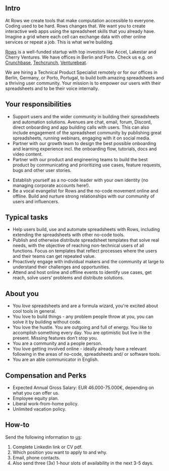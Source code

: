 ## Intro
At Rows we create tools that make computation accessible to everyone.
Coding used to be hard. Rows changes that. We want you to create interactive web apps using the spreadsheet skills that you already have. Imagine a grid where each cell can exchange data with other online services or repeat a job. This is what we’re building.

[Rows](https://rows.com/) is a well-funded startup with top investors like Accel, Lakestar and Cherry Ventures. We have offices in Berlin and Porto. Check us e.g. on [Crunchbase](https://www.crunchbase.com/organization/rowshq), [Techcrunch](https://techcrunch.com/2018/05/16/dashdash-a-platform-to-create-web-apps-using-only-spreadsheet-skills-nabs-8m-led-by-accel/), [Venturebeat](https://venturebeat.com/2018/05/16/accel-leads-8-million-investment-in-dashdash-to-create-web-apps-from-spreadsheets/).

We are hiring a Technical Product Specialist remotely or for our offices in Berlin, Germany, or Porto, Portugal, to build both amazing spreadsheets and a thriving user community. Your mission is to empower our users with their spreadsheets and to be their voice internally.

## Your responsibilities
* Support users and the wider community in building their spreadsheets and automation solutions. Avenues are chat, email, forum, Discord, direct onboarding and app building calls with users. This can also include engagement of the spreadsheet community by publishing great spreadsheets, running webinars, engaging with it on social media.
* Partner with our growth team to design the best possible onboarding and learning experience incl. the onboarding flow, tutorials, docs and video content.
* Partner with our product and engineering teams to build the best product by communicating and prioritizing use cases, feature requests, bugs and other user stories.
- Establish yourself as a no-code leader with your own identity (no managing corporate accounts here!). 
- Be a vocal evangelist for Rows and the no-code movement online and offline. Build and nurture strong relationships with our community of users and influencers.

## Typical tasks
- Help users build, use and automate spreadsheets with Rows, including extending the spreadsheets with other no-code tools.
- Publish and otherwise distribute spreadsheet templates that solve real needs, with the objective of reaching non-technical users of all functions. Focus on templates that reflect processes where the users and their teams can get repeated value.
- Proactively engage with individual makers and the community at large to understand their challenges and opportunities.
- Attend and host online and offline events to identify use cases, get reach, solve users’ problems and distribute solutions.

## About you
- You *love* spreadsheets and are a formula wizard, you're excited about cool tools in general.
- You love to build things - any problem people throw at you, you can solve it by building without code.
- You love the hustle. You are outgoing and full of energy. You like to accomplish something every day. You are optimistic but live in the present. Missing features don’t stop you.
- You are a community and a people person.
- You love getting involved online - ideally already have a relevant following in the areas of no-code, spreadsheets and/ or software tools.
- You are an able communicator in English. 

## Compensation and Perks
- Expected Annual Gross Salary: EUR 46.000-75.000€, depending on what you can offer us.
- Employee equity plan.
- Liberal work-from-home policy.
- Unlimited vacation policy.

## How-to
Send the following information to [us](mailto:join@rows.com):
1. Complete Linkedin link or CV pdf.
1. Which position you want to apply to and why.
1. Email, phone contacts.
1. Also send three (3x) 1-hour slots of availability in the next 3-5 days.

